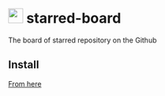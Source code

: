 <h1><img width=30 height=30 src="https://raw.githubusercontent.com/totora0155/starred-board/master/media/starred-board128x128.png">&nbspstarred-board</h1>
The board of starred repository on the Github

## Install

[From here](https://chrome.google.com/webstore/detail/starred-board/keaenfkkolpglbncimkjiclnijmbfkik/related?hl=ja&gl=JP)
